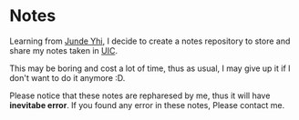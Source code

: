 # Notes

Learning from [Junde Yhi](https://github.com/lmy441900), I decide to create a notes repository to store and share my notes taken in [UIC](http://uic.edu.hk).

This may be boring and cost a lot of time, thus as usual, I may give up it if I don't want to do it anymore :D.

Please notice that these notes are repharesed by me, thus it will have **inevitabe error**. If you found any error in these notes, Please contact me.